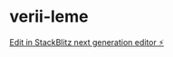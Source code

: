 # verii-leme

[Edit in StackBlitz next generation editor ⚡️](https://stackblitz.com/~/github.com/Marvelamin/verii-leme)